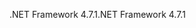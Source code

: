 <span data-ttu-id="04fb6-101">.NET Framework 4.7.1</span><span class="sxs-lookup"><span data-stu-id="04fb6-101">.NET Framework 4.7.1</span></span>
